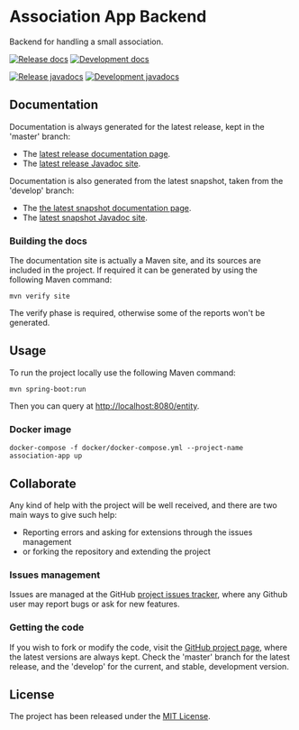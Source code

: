 # Association App Backend

Backend for handling a small association.

[![Release docs](https://img.shields.io/badge/docs-release-blue.svg)][site-release]
[![Development docs](https://img.shields.io/badge/docs-develop-blue.svg)][site-develop]

[![Release javadocs](https://img.shields.io/badge/javadocs-release-blue.svg)][javadoc-release]
[![Development javadocs](https://img.shields.io/badge/javadocs-develop-blue.svg)][javadoc-develop]

## Documentation

Documentation is always generated for the latest release, kept in the 'master' branch:

- The [latest release documentation page][site-release].
- The [latest release Javadoc site][javadoc-release].

Documentation is also generated from the latest snapshot, taken from the 'develop' branch:

- The [the latest snapshot documentation page][site-develop].
- The [latest snapshot Javadoc site][javadoc-develop].

### Building the docs

The documentation site is actually a Maven site, and its sources are included in the project. If required it can be generated by using the following Maven command:

```
mvn verify site
```

The verify phase is required, otherwise some of the reports won't be generated.

## Usage

To run the project locally use the following Maven command:

```
mvn spring-boot:run
```

Then you can query at [http://localhost:8080/entity](http://localhost:8080/entity).

### Docker image

```
docker-compose -f docker/docker-compose.yml --project-name association-app up
```

## Collaborate

Any kind of help with the project will be well received, and there are two main ways to give such help:

- Reporting errors and asking for extensions through the issues management
- or forking the repository and extending the project

### Issues management

Issues are managed at the GitHub [project issues tracker][issues], where any Github user may report bugs or ask for new features.

### Getting the code

If you wish to fork or modify the code, visit the [GitHub project page][scm], where the latest versions are always kept. Check the 'master' branch for the latest release, and the 'develop' for the current, and stable, development version.

## License

The project has been released under the [MIT License][license].

[issues]: https://github.com/bernardo-mg/association-app-backend/issues
[javadoc-develop]: https://docs.bernardomg.com/development/maven/association-app-backend/apidocs
[javadoc-release]: https://docs.bernardomg.com/maven/association-app-backend/apidocs
[license]: https://www.opensource.org/licenses/mit-license.php
[scm]: https://github.com/bernardo-mg/association-app-backend
[site-develop]: https://docs.bernardomg.com/development/maven/association-app-backend
[site-release]: https://docs.bernardomg.com/maven/association-app-backend
